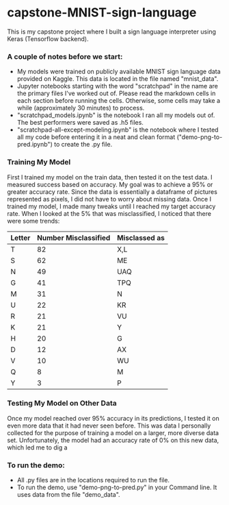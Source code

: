 # capstone-MNIST-sign-language
This is my capstone project where I built a sign language interpreter using Keras (Tensorflow backend).

### A couple of notes before we start:
- My models were trained on publicly available MNIST sign language data provided on Kaggle. This data is located in the file named "mnist_data".
- Jupyter notebooks starting with the word "scratchpad" in the name are the primary files I've worked out of. Please read the markdown cells in each section before running the cells. Otherwise, some cells may take a while (approximately 30 minutes) to process.
- "scratchpad_models.ipynb" is the notebook I ran all my models out of. The best performers were saved as .h5 files.
- "scratchpad-all-except-modeling.ipynb" is the notebook where I tested all my code before entering it in a neat and clean format ("demo-png-to-pred.ipynb") to create the .py file.

### Training My Model
First I trained my model on the train data, then tested it on the test data. I measured success based on accuracy. My goal was to achieve a 95% or greater accuracy rate. Since the data is essentially a dataframe of pictures represented as pixels, I did not have to worry about missing data. Once I trained my model, I made many tweaks until I reached my target accuracy rate. When I looked at the 5% that was misclassified, I noticed that there were some trends:

Letter | Number Misclassified	| Misclassed as
--- | --- | ---
  T	     |       82	    |            X,L
  S	      |      62	|ME
  N	       |     49	|UAQ
  G	        |    41	|TPQ
  M	        |    31	|N
  U	         |   22	|KR
  R	          |  21	|VU
  K	           | 21	|Y
  H	    |        20	|G
  D	     |       12	|AX
  V	      |      10	|WU
  Q	       |     8	|M
  Y	        |    3	|P


### Testing My Model on Other Data
Once my model reached over 95% accuracy in its predictions, I tested it on even more data that it had never seen before. This was data I personally collected for the purpose of training a model on a larger, more diverse data set. Unfortunately, the model had an accuracy rate of 0% on this new data, which led me to dig a 

### To run the demo:
- All .py files are in the locations required to run the file.
- To run the demo, use "demo-png-to-pred.py" in your Command line. It uses data from the file "demo_data".

